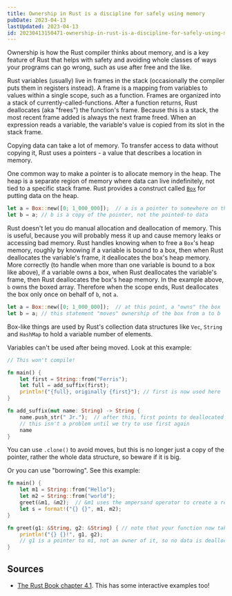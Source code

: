 ```yaml
---
title: Ownership in Rust is a discipline for safely using memory
pubDate: 2023-04-13
lastUpdated: 2023-04-13
id: 20230413150471-ownership-in-rust-is-a-discipline-for-safely-using-memory
---
```


Ownership is how the Rust compiler thinks about memory, and is a key feature of Rust that helps with safety and avoiding whole classes of ways your programs can go wrong, such as use after free and the like.

Rust variables (usually) live in frames in the stack (occasionally the compiler puts them in registers instead). A frame is a mapping from variables to values within a single scope, such as a function. Frames are organized into a stack of currently-called-functions. After a function returns, Rust deallocates (aka "frees") the function's frame. Because this is a stack, the most recent frame added is always the next frame freed. When an expression reads a variable, the variable's value is copied from its slot in the stack frame.

Copying data can take a lot of memory. To transfer access to data without copying it, Rust uses a pointers - a value that describes a location in memory.

One common way to make a pointer is to allocate memory in the heap. The heap is a separate region of memory where data can live indefinitely, not tied to a specific stack frame. Rust provides a construct called [`Box`](https://doc.rust-lang.org/std/boxed/index.html) for putting data on the heap.

```rust
let a = Box::new([0; 1_000_000]);  // a is a pointer to somewhere on the heap
let b = a; // b is a copy of the pointer, not the pointed-to data
```

Rust doesn't let you do manual allocation and deallocation of memory. This is useful, because you will probably mess it up and cause memory leaks or accessing bad memory. Rust handles knowing when to free a `Box`'s heap memory, roughly by knowing if a variable is bound to a box, then when Rust deallocates the variable's frame, it deallocates the box's heap memory. More correctly (to handle when more than one variable is bound to a box like above), if a variable owns a box, when Rust deallocates the variable's frame, then Rust deallocates the box's heap memory. In the example above, `b` owns the boxed array. Therefore when the scope ends, Rust deallocates the box only once on behalf of `b`, not `a`.

```rust
let a = Box::new([0; 1_000_000]);  // at this point, a "owns" the box
let b = a; // this statement "moves" ownership of the box from a to b
```

Box-like things are used by Rust's collection data structures like `Vec`, `String` and `HashMap` to hold a variable number of elements.

Variables can't be used after being moved. Look at this example:

```rust
// This won't compile!

fn main() {
    let first = String::from("Ferris");
    let full = add_suffix(first);
    println!("{full}, originally {first}"); // first is now used here
}

fn add_suffix(mut name: String) -> String {
    name.push_str(" Jr.");  // after this, first points to deallocated memory
    // this isn't a problem until we try to use first again
    name
}
```

You can use `.clone()` to avoid moves, but this is no longer just a copy of the pointer, rather the whole data structure, so beware if it is big.

Or you can use "borrowing". See this example:

```rust
fn main() {
    let m1 = String::from("Hello");
    let m2 = String::from("world");
    greet(&m1, &m2);  // &m1 uses the ampersand operator to create a reference to (or "borrow") m1
    let s = format!("{} {}", m1, m2);
}

fn greet(g1: &String, g2: &String) { // note that your function now takes &String types, say this "reference to a String"
    println!("{} {}!", g1, g2);
    // g1 is a pointer to m1, not an owner of it, so no data is deallocated here
}
```

## Sources

- [The Rust Book chapter 4.1](https://rust-book.cs.brown.edu/ch04-01-what-is-ownership.html). This has some interactive examples too!
